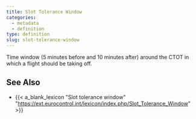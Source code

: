 ```yaml
---
title: Slot Tolerance Window
categories:
  - metadata
  - definition
type: definition
slug: slot-tolerance-window
---
```


Time window (5 minutes before and 10 minutes after) around the CTOT in which a flight should be taking off.

## See Also

* {{< a_blank_lexicon "Slot tolerance window" "https://ext.eurocontrol.int/lexicon/index.php/Slot_Tolerance_Window" >}}
